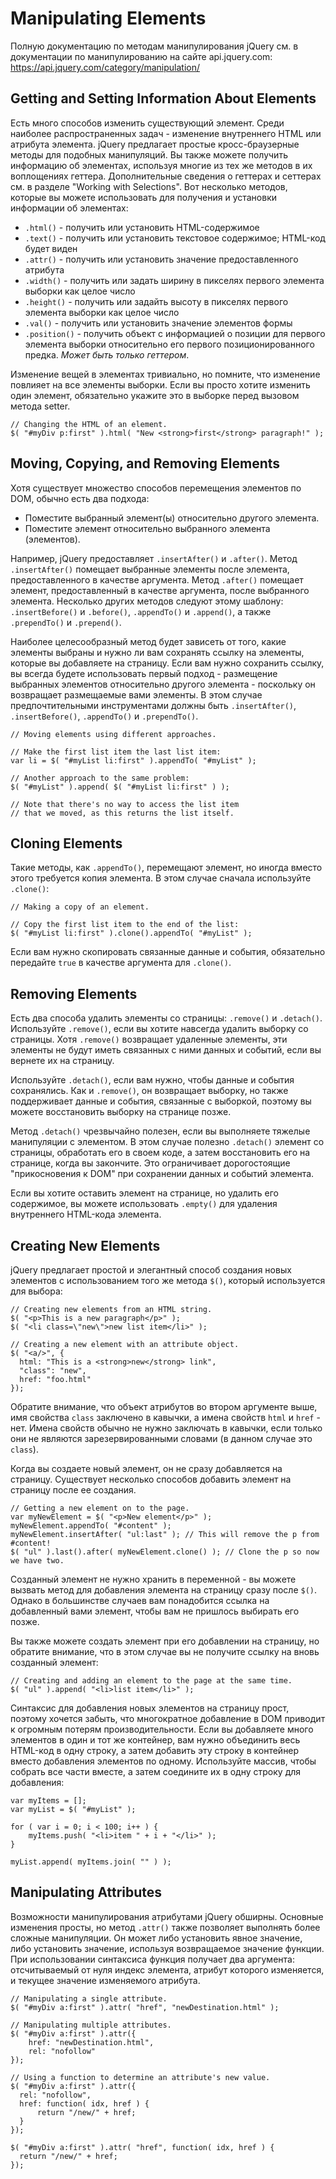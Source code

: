 # Manipulating Elements
Полную документацию по методам манипулирования jQuery см. в документации по манипулированию на сайте api.jquery.com: https://api.jquery.com/category/manipulation/

## Getting and Setting Information About Elements
Есть много способов изменить существующий элемент. Среди наиболее распространенных задач - изменение внутреннего HTML или атрибута элемента. jQuery предлагает простые кросс-браузерные методы для подобных манипуляций. Вы также можете получить информацию об элементах, используя многие из тех же методов в их воплощениях геттера. Дополнительные сведения о геттерах и сеттерах см. в разделе "Working with Selections". Вот несколько методов, которые вы можете использовать для получения и установки информации об элементах:

- `.html()` - получить или установить HTML-содержимое
- `.text()` - получить или установить текстовое содержимое; HTML-код будет виден
- `.attr()` - получить или установить значение предоставленного атрибута
- `.width()` - получить или задать ширину в пикселях первого элемента выборки как целое число
- `.height()` - получить или задайть высоту в пикселях первого элемента выборки как целое число
- `.val()` - получить или установить значение элементов формы
- `.position()` - получить объект с информацией о позиции для первого элемента выборки относительно его первого позиционированного предка. *Может быть только геттером*.

Изменение вещей в элементах тривиально, но помните, что изменение повлияет на все элементы выборки. Если вы просто хотите изменить один элемент, обязательно укажите это в выборке перед вызовом метода setter.

    // Changing the HTML of an element.
    $( "#myDiv p:first" ).html( "New <strong>first</strong> paragraph!" );

## Moving, Copying, and Removing Elements
Хотя существует множество способов перемещения элементов по DOM, обычно есть два подхода:
- Поместите выбранный элемент(ы) относительно другого элемента.
- Поместите элемент относительно выбранного элемента (элементов).

Например, jQuery предоставляет `.insertAfter()` и `.after()`. Метод `.insertAfter()` помещает выбранные элементы после элемента, предоставленного в качестве аргумента. Метод `.after()` помещает элемент, предоставленный в качестве аргумента, после выбранного элемента. Несколько других методов следуют этому шаблону: `.insertBefore()` и `.before()`, `.appendTo()` и `.append()`, а также `.prependTo()` и `.prepend()`.

Наиболее целесообразный метод будет зависеть от того, какие элементы выбраны и нужно ли вам сохранять ссылку на элементы, которые вы добавляете на страницу. Если вам нужно сохранить ссылку, вы всегда будете использовать первый подход - размещение выбранных элементов относительно другого элемента - поскольку он возвращает размещаемые вами элементы. В этом случае предпочтительными инструментами должны быть `.insertAfter()`, `.insertBefore()`, `.appendTo()` и `.prependTo()`.

    // Moving elements using different approaches.
    
    // Make the first list item the last list item:
    var li = $( "#myList li:first" ).appendTo( "#myList" );
    
    // Another approach to the same problem:
    $( "#myList" ).append( $( "#myList li:first" ) );
    
    // Note that there's no way to access the list item
    // that we moved, as this returns the list itself.

## Cloning Elements
Такие методы, как `.appendTo()`, перемещают элемент, но иногда вместо этого требуется копия элемента. В этом случае сначала используйте `.clone()`:

    // Making a copy of an element.

    // Copy the first list item to the end of the list:
    $( "#myList li:first" ).clone().appendTo( "#myList" );

Если вам нужно скопировать связанные данные и события, обязательно передайте `true` в качестве аргумента для `.clone()`.

## Removing Elements
Есть два способа удалить элементы со страницы: `.remove()` и `.detach()`. Используйте `.remove()`, если вы хотите навсегда удалить выборку со страницы. Хотя `.remove()` возвращает удаленные элементы, эти элементы не будут иметь связанных с ними данных и событий, если вы вернете их на страницу.

Используйте `.detach()`, если вам нужно, чтобы данные и события сохранялись. Как и `.remove()`, он возвращает выборку, но также поддерживает данные и события, связанные с выборкой, поэтому вы можете восстановить выборку на странице позже.

Метод `.detach()` чрезвычайно полезен, если вы выполняете тяжелые манипуляции с элементом. В этом случае полезно `.detach()` элемент со страницы, обработать его в своем коде, а затем восстановить его на странице, когда вы закончите. Это ограничивает дорогостоящие "прикосновения к DOM" при сохранении данных и событий элемента.

Если вы хотите оставить элемент на странице, но удалить его содержимое, вы можете использовать `.empty()` для удаления внутреннего HTML-кода элемента.

## Creating New Elements
jQuery предлагает простой и элегантный способ создания новых элементов с использованием того же метода `$()`, который используется для выбора:

    // Creating new elements from an HTML string.
    $( "<p>This is a new paragraph</p>" );
    $( "<li class=\"new\">new list item</li>" );

    // Creating a new element with an attribute object.
    $( "<a/>", {
      html: "This is a <strong>new</strong> link",
      "class": "new",
      href: "foo.html"
    });

Обратите внимание, что объект атрибутов во втором аргументе выше, имя свойства `class` заключено в кавычки, а имена свойств `html` и `href` - нет. Имена свойств обычно не нужно заключать в кавычки, если только они не являются зарезервированными словами (в данном случае это `class`).

Когда вы создаете новый элемент, он не сразу добавляется на страницу. Существует несколько способов добавить элемент на страницу после ее создания.

    // Getting a new element on to the page.
    var myNewElement = $( "<p>New element</p>" );
    myNewElement.appendTo( "#content" );
    myNewElement.insertAfter( "ul:last" ); // This will remove the p from #content!
    $( "ul" ).last().after( myNewElement.clone() ); // Clone the p so now we have two.

Созданный элемент не нужно хранить в переменной - вы можете вызвать метод для добавления элемента на страницу сразу после `$()`. Однако в большинстве случаев вам понадобится ссылка на добавленный вами элемент, чтобы вам не пришлось выбирать его позже.

Вы также можете создать элемент при его добавлении на страницу, но обратите внимание, что в этом случае вы не получите ссылку на вновь созданный элемент:

    // Creating and adding an element to the page at the same time.
    $( "ul" ).append( "<li>list item</li>" );

Синтаксис для добавления новых элементов на страницу прост, поэтому хочется забыть, что многократное добавление в DOM приводит к огромным потерям производительности. Если вы добавляете много элементов в один и тот же контейнер, вам нужно объединить весь HTML-код в одну строку, а затем добавить эту строку в контейнер вместо добавления элементов по одному. Используйте массив, чтобы собрать все части вместе, а затем соедините их в одну строку для добавления:

    var myItems = [];
    var myList = $( "#myList" );
    
    for ( var i = 0; i < 100; i++ ) {
        myItems.push( "<li>item " + i + "</li>" );
    }
    
    myList.append( myItems.join( "" ) );

## Manipulating Attributes
Возможности манипулирования атрибутами jQuery обширны. Основные изменения просты, но метод `.attr()` также позволяет выполнять более сложные манипуляции. Он может либо установить явное значение, либо установить значение, используя возвращаемое значение функции. При использовании синтаксиса функция получает два аргумента: отсчитываемый от нуля индекс элемента, атрибут которого изменяется, и текущее значение изменяемого атрибута.

    // Manipulating a single attribute.
    $( "#myDiv a:first" ).attr( "href", "newDestination.html" );

    // Manipulating multiple attributes.
    $( "#myDiv a:first" ).attr({
        href: "newDestination.html",
        rel: "nofollow"
    });

    // Using a function to determine an attribute's new value.
    $( "#myDiv a:first" ).attr({
      rel: "nofollow",
      href: function( idx, href ) {
          return "/new/" + href;
      }
    });

    $( "#myDiv a:first" ).attr( "href", function( idx, href ) {
      return "/new/" + href;
    });
